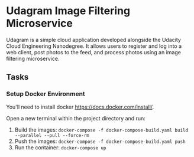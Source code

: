 # Udagram Image Filtering Microservice

Udagram is a simple cloud application developed alongside the Udacity Cloud Engineering Nanodegree. It allows users to register and log into a web client, post photos to the feed, and process photos using an image filtering microservice.

## Tasks

### Setup Docker Environment

You'll need to install docker <https://docs.docker.com/install/>.

Open a new terminal within the project directory and run:

1. Build the images: `docker-compose -f docker-compose-build.yaml build --parallel --pull --force-rm`
2. Push the images: `docker-compose -f docker-compose-build.yaml push`
3. Run the container: `docker-compose up`

